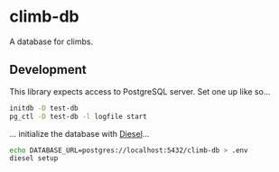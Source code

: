 # climb-db

A database for climbs.

## Development

This library expects access to PostgreSQL server. Set one up like so...

```sh
initdb -D test-db
pg_ctl -D test-db -l logfile start
```

... initialize the database with [Diesel](https://diesel.rs)...

```sh
echo DATABASE_URL=postgres://localhost:5432/climb-db > .env
diesel setup
```
